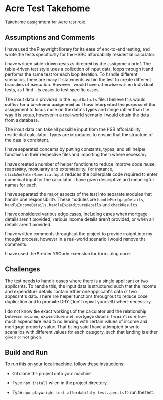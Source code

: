 # Acre Test Takehome

Takehome assignment for Acre test role.

## Assumptions and Comments

I have used the Playwright library for its ease of end-to-end testing, and wrote the tests specifically for the HSBC affordability residential calculator.

I have written table-driven tests as directed by the assignment brief. The table-driven test style uses a collection of input data, loops through it and performs the same test for each loop iteration. To handle different scenarios, there are many if statements within the test to create different branches of execution. However I would have otherwise written individual tests, as I find it is easier to test specific cases.

The input data is provided in the `inputData.ts` file. I believe this would suffice for a takehome assignment as I have interpreted the purpose of the assignment to focus more on the data's types and range rather than the way it is setup, however in a real-world scenario I would obtain the data from a database.

The input data can take all possible input from the HSB affordability residential calculator. Types are introduced to ensure that the structure of the data is consistent.

I have separated concerns by putting constants, types, and util helper functions in their respective files and importing them where necessary.

I have created a number of helper functions to reduce improve code reuse, readability, modularity and extendability. For instance, `clickAndEnterNumericalInput` reduces the boilerplate code required to enter numerical input for the calculator. I have given descriptive and meaningful names for each.

I have separated the major aspects of the test into separate modules that handle one responsibility. These modules are `handleMortgageDetails`, `handleIncomeDetails`, `handleExpenditureDetails` and `checkResults`.

I have considered various edge cases, including cases when mortgage details aren't provided, various income details aren't provided, or when all details aren't provided.

I have written comments throughout the project to provide insight into my thought process, however in a real-world scenario I would remove the comments.

I have used the Prettier VSCode extension for formatting code.

## Challenges

The test needs to handle cases where there is a single applicant or two applicants. To handle this, the input data is structured such that the income and expenditure details contain either one applicant's data or two applicant's data. There are helper functions throughout to reduce code duplication and to promote DRY (don't repeat yourself) where necessary.

I do not know the exact workings of the calculator and the relationship between income, expenditure and mortgage details. I wasn't sure how much expenditure lead to no lending with certain values of income and mortgage property value. That being said I have attempted to write scenarios with different values for each category, such that lending is either given or not given.

## Build and Run

To run this on your local machine, follow these instructions:

- Git clone the project onto your machine.

- Type `npm install` when in the project directory.

- Type `npx playwright test affordability-test.spec.ts` to run the test.
